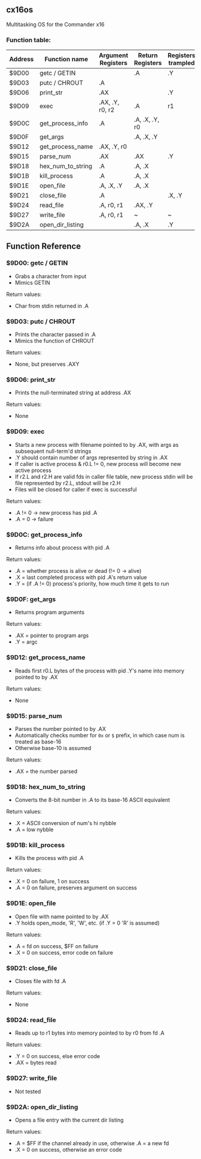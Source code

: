 ## cx16os
Multitasking OS for the Commander x16




### Function table:
| Address | Function name | Argument Registers | Return Registers | Registers trampled |
|---------|---------------|--------------------|------------------|--------------------|
| $9D00 | getc / GETIN | | .A | .Y |
| $9D03 | putc / CHROUT | .A | | |
| $9D06 | print_str | .AX | | .Y |
| $9D09 | exec | .AX, .Y, r0, r2 | .A | r1 |
| $9D0C | get_process_info | .A | .A, .X, .Y, r0 | |
| $9D0F | get_args | | .A, .X, .Y | |
| $9D12 | get_process_name | .AX, .Y, r0 | |
| $9D15 | parse_num | .AX | .AX | .Y
| $9D18 | hex_num_to_string | .A | .A, .X | |
| $9D1B | kill_process | .A | .A, .X | |
| $9D1E | open_file | .A, .X, .Y | .A, .X | |
| $9D21 | close_file | .A | | .X, .Y
| $9D24 | read_file | .A, r0, r1 | .AX, .Y |
| $9D27 | write_file | .A, r0, r1 | ~ | ~ |
| $9D2A | open_dir_listing | | .A, .X | .Y |

## Function Reference

### $9D00: getc / GETIN 
- Grabs a character from input
- Mimics GETIN

Return values:
- Char from stdin returned in .A

### $9D03: putc / CHROUT 
- Prints the character passed in .A
- Mimics the function of CHROUT

Return values:
- None, but preserves .AXY

### $9D06: print_str
- Prints the null-terminated string at address .AX

Return values:
- None

### $9D09: exec
- Starts a new process with filename pointed to by .AX, with args as subsequent null-term'd strings
- .Y should contain number of args represented by string in .AX
- If caller is active process & r0.L != 0, new process will become new active process
- If r2.L and r2.H are valid fds in caller file table, new process stdin will be file represented by r2.L, stdout will be r2.H
- Files will be closed for caller if exec is successful
 
Return values:
- .A != 0 -> new process has pid .A
- .A = 0 -> failure

### $9D0C: get_process_info
- Returns info about process with pid .A

Return values:
- .A = whether process is alive or dead (!= 0 -> alive)
- .X = last completed process with pid .A's return value
- .Y = (if .A != 0) process's priority, how much time it gets to run

### $9D0F: get_args
- Returns program arguments

Return values:
- .AX = pointer to program args
- .Y = argc

### $9D12: get_process_name
- Reads first r0.L bytes of the process with pid .Y's name into memory pointed to by .AX

Return values:
- None

### $9D15: parse_num
- Parses the number pointed to by .AX
- Automatically checks number for `0x` or `$` prefix, in which case num is treated as base-16
- Otherwise base-10 is assumed

Return values:
- .AX = the number parsed

### $9D18: hex_num_to_string
- Converts the 8-bit number in .A to its base-16 ASCII equivalent

Return values:
- .X = ASCII conversion of num's hi nybble
- .A = low nybble

### $9D1B: kill_process
- Kills the process with pid .A

Return values:
- .X = 0 on failure, 1 on success
- .A = 0 on failure, preserves argument on success

### $9D1E: open_file
 - Open file with name pointed to by .AX
 - .Y holds open_mode, 'R', 'W', etc. (if .Y = 0 'R' is assumed)

Return values:
- .A = fd on success, $FF on failure
- .X = 0 on success, error code on failure

### $9D21: close_file
- Closes file with fd .A

Return values:
- None

### $9D24: read_file
- Reads up to r1 bytes into memory pointed to by r0 from fd .A

Return values:
- .Y = 0 on success, else error code
- .AX = bytes read



### $9D27: write_file
- Not tested

### $9D2A: open_dir_listing
- Opens a file entry with the current dir listing

Return values:
- .A = $FF if the channel already in use, otherwise .A = a new fd
- .X = 0 on success, otherwise an error code
